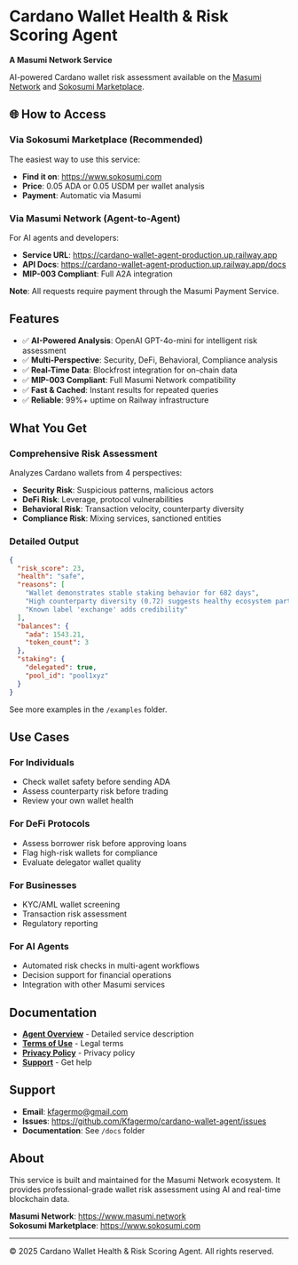 # Cardano Wallet Health & Risk Scoring Agent

**A Masumi Network Service**

AI-powered Cardano wallet risk assessment available on the [Masumi Network](https://www.masumi.network) and [Sokosumi Marketplace](https://www.sokosumi.com).

## 🌐 How to Access

### Via Sokosumi Marketplace (Recommended)
The easiest way to use this service:
- **Find it on**: https://www.sokosumi.com
- **Price**: 0.05 ADA or 0.05 USDM per wallet analysis
- **Payment**: Automatic via Masumi

### Via Masumi Network (Agent-to-Agent)
For AI agents and developers:
- **Service URL**: https://cardano-wallet-agent-production.up.railway.app
- **API Docs**: https://cardano-wallet-agent-production.up.railway.app/docs
- **MIP-003 Compliant**: Full A2A integration

**Note**: All requests require payment through the Masumi Payment Service.

## Features

- ✅ **AI-Powered Analysis**: OpenAI GPT-4o-mini for intelligent risk assessment
- ✅ **Multi-Perspective**: Security, DeFi, Behavioral, Compliance analysis
- ✅ **Real-Time Data**: Blockfrost integration for on-chain data
- ✅ **MIP-003 Compliant**: Full Masumi Network compatibility
- ✅ **Fast & Cached**: Instant results for repeated queries
- ✅ **Reliable**: 99%+ uptime on Railway infrastructure

## What You Get

### Comprehensive Risk Assessment
Analyzes Cardano wallets from 4 perspectives:
- **Security Risk**: Suspicious patterns, malicious actors
- **DeFi Risk**: Leverage, protocol vulnerabilities
- **Behavioral Risk**: Transaction velocity, counterparty diversity
- **Compliance Risk**: Mixing services, sanctioned entities

### Detailed Output
```json
{
  "risk_score": 23,
  "health": "safe",
  "reasons": [
    "Wallet demonstrates stable staking behavior for 682 days",
    "High counterparty diversity (0.72) suggests healthy ecosystem participation",
    "Known label 'exchange' adds credibility"
  ],
  "balances": {
    "ada": 1543.21,
    "token_count": 3
  },
  "staking": {
    "delegated": true,
    "pool_id": "pool1xyz"
  }
}
```

See more examples in the `/examples` folder.

## Use Cases

### For Individuals
- Check wallet safety before sending ADA
- Assess counterparty risk before trading
- Review your own wallet health

### For DeFi Protocols
- Assess borrower risk before approving loans
- Flag high-risk wallets for compliance
- Evaluate delegator wallet quality

### For Businesses
- KYC/AML wallet screening
- Transaction risk assessment
- Regulatory reporting

### For AI Agents
- Automated risk checks in multi-agent workflows
- Decision support for financial operations
- Integration with other Masumi services

## Documentation

- **[Agent Overview](docs/AGENT_OVERVIEW.md)** - Detailed service description
- **[Terms of Use](docs/TERMS_OF_USE.md)** - Legal terms
- **[Privacy Policy](docs/PRIVACY_POLICY.md)** - Privacy policy
- **[Support](docs/SUPPORT.md)** - Get help

## Support

- **Email**: kfagermo@gmail.com
- **Issues**: https://github.com/Kfagermo/cardano-wallet-agent/issues
- **Documentation**: See `/docs` folder

## About

This service is built and maintained for the Masumi Network ecosystem. It provides professional-grade wallet risk assessment using AI and real-time blockchain data.

**Masumi Network**: https://www.masumi.network  
**Sokosumi Marketplace**: https://www.sokosumi.com

---

© 2025 Cardano Wallet Health & Risk Scoring Agent. All rights reserved.
